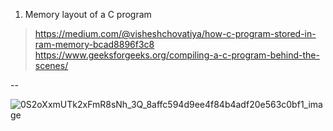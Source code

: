 
1. Memory layout of a C program
   
> https://medium.com/@visheshchovatiya/how-c-program-stored-in-ram-memory-bcad8896f3c8
> https://www.geeksforgeeks.org/compiling-a-c-program-behind-the-scenes/

--

![0S2oXxmUTk2xFmR8sNh_3Q_8affc594d9ee4f84b4adf20e563c0bf1_image](https://github.com/user-attachments/assets/e32c20bc-3896-4aa2-bee2-db8205311966)
